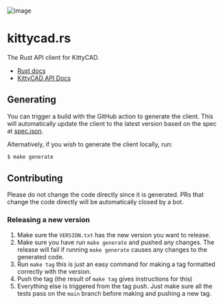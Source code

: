 ![image](https://user-images.githubusercontent.com/19377312/165883233-3bdbc9fb-ddf9-4173-8cf2-d1b70ab7127d.png)

# kittycad.rs 

The Rust API client for KittyCAD.

- [Rust docs](https://docs.rs/kittycad)
- [KittyCAD API Docs](https://docs.kittycad.io/api?lang=rust)

## Generating

You can trigger a build with the GitHub action to generate the client. This will
automatically update the client to the latest version based on the spec
at [spec.json](spec.json).

Alternatively, if you wish to generate the client locally, run:

```bash
$ make generate
```

## Contributing

Please do not change the code directly since it is generated. PRs that change
the code directly will be automatically closed by a bot.


### Releasing a new version

1. Make sure the `VERSION.txt` has the new version you want to release.
2. Make sure you have run `make generate` and pushed any changes. The release
   will fail if running `make generate` causes any changes to the generated
   code.
3. Run `make tag` this is just an easy command for making a tag formatted
   correctly with the version.
4. Push the tag (the result of `make tag` gives instructions for this)
5. Everything else is triggered from the tag push. Just make sure all the tests
   pass on the `main` branch before making and pushing a new tag.
